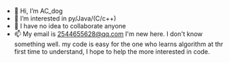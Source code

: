 - 👋 Hi, I’m AC_dog
- 👀 I’m interested in py/Java/(C/c++)
- 💞️ I have no idea to collaborate anyone
- 📫 My email is 2544655628@qq.com
I'm new here.
I don't know something well.
my code is easy for the one who learns algorithm at thr first time to understand, I hope to help the more interested in code.

